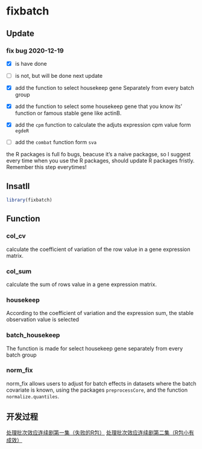 
<!-- README.md is generated from README.Rmd. Please edit that file -->

# fixbatch

<!-- badges: start -->
<!-- badges: end -->

## Update

### fix bug 2020-12-19

-   [x] is have done

-   [ ] is not, but will be done next update

-   [x] add the function to select housekeep gene Separately from every
    batch group

-   [x] add the function to select some housekeep gene that you know
    its’ function or famous stable gene like actinB.

-   [x] add the `cpm` function to calculate the adjuts expression cpm
    value form `egdeR`

-   [ ] add the `combat` function form `sva`

the R packages is full fo bugs, beacuse it’s a naive packagse, so I
suggest every time when you use the R packages, should update R packages
fristly. Remember this step everytimes!

## Insatll

``` r
library(fixbatch)
```

## Function

### col\_cv

calculate the coefficient of variation of the row value in a gene
expression matrix.

### col\_sum

calculate the sum of rows value in a gene expression matrix.

### housekeep

According to the coefficient of variation and the expression sum, the
stable observation value is selected

### batch\_housekeep

The function is made for select housekeep gene separately from every
batch group

### norm\_fix

norm\_fix allows users to adjust for batch effects in datasets where the
batch covariate is known, using the packages `preprocessCore`, and the
function `normalize.quantiles`.

## 开发过程

[处理批次效应连续剧第一集（失败的R包）](https://mp.weixin.qq.com/s/_LNdR7b4LRhiKGqIcEXX2A)
[处理批次效应连续剧第二集（R包小有成效）](https://mp.weixin.qq.com/s/pWO9em16WE90T-6vxO3HMg)
